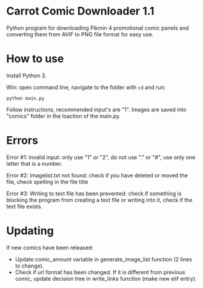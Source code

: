# Carrot Comic Downloader 1.1

Python program for downloading Pikmin 4 promotional comic panels and converting them from AVIF to PNG file format for easy use.

# How to use

Install Python 3.

Win: open command line, navigate to the folder with `cd` and run:

```
python main.py
```

Follow instructions, recommended input's are "1". Images are saved into "comics" folder in the loaction of the main.py.

# Errors

Error #1: Invalid input: only use "1" or "2", do not use "." or "#", use only one letter that is a number.

Error #2: Imagelist.txt not found: check if you have deleted or moved the file, check spelling in the file title

Error #3: Writing to text file has been prevented: check if something is blocking the program from creating a text file or writing into it, check if the text file exists.

# Updating

If new comics have been released:

- Update comic_amount variable in generate_image_list function (2 lines to change).
- Check if url format has been changed. If it is different from previous comic, update decision tree in write_links function (make new elif entry).

